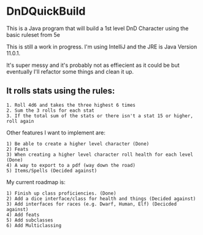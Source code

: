 # DnDQuickBuild
 This is a Java program that will build a 1st level DnD Character using the basic ruleset from 5e
  
 This is still a work in progress. I'm using IntelliJ and the JRE is Java Version 11.0.1.

 It's super messy and it's probably not as effiecient as it could be but eventually I'll refactor some things and clean it up.
  
  ## It rolls stats using the rules:
    1. Roll 4d6 and takes the three highest 6 times
    2. Sum the 3 rolls for each stat
    3. If the total sum of the stats or there isn't a stat 15 or higher, roll again
  

  Other features I want to implement are:
  
    1) Be able to create a higher level character (Done)
    2) Feats
    3) When creating a higher level character roll health for each level (Done)
    4) A way to export to a pdf (way down the road)
    5) Items/Spells (Decided against)
  
  My current roadmap is:
  
    1) Finish up class proficiencies. (Done)
    2) Add a dice interface/class for health and things (Decided against)
    3) Add interfaces for races (e.g. Dwarf, Human, Elf) (Decicded against)
    4) Add feats
    5) Add subclasses
    6) Add Multiclassing
